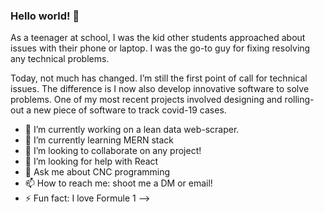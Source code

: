 ### Hello world! 👋

As a teenager at school, I was the kid other students approached about issues with their phone or laptop. I was the go-to guy for fixing resolving any technical problems.

Today, not much has changed. I’m still the first point of call for technical issues. The difference is I now also develop innovative software to solve problems. One of my most recent projects involved designing and rolling-out a new piece of software to track covid-19 cases.


- 🔭 I’m currently working on a lean data web-scraper.
- 🌱 I’m currently learning MERN stack
- 👯 I’m looking to collaborate on any project!
- 🤔 I’m looking for help with React
- 💬 Ask me about CNC programming 
- 📫 How to reach me: shoot me a DM or email!
- ⚡ Fun fact: I love Formule 1
-->
